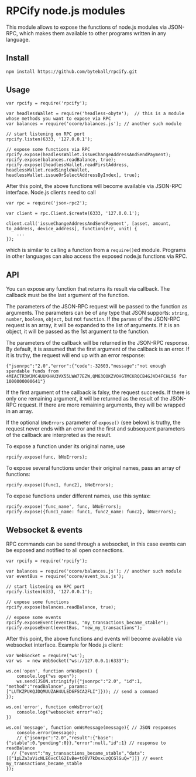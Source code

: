 # RPCify node.js modules

This module allows to expose the functions of node.js modules via JSON-RPC, which makes them available to other programs written in any language.

## Install
```sh
npm install https://github.com/byteball/rpcify.git
```

## Usage

```
var rpcify = require('rpcify');

var headlessWallet = require('headless-obyte');  // this is a module whose methods you want to expose via RPC
var balances = require('ocore/balances.js'); // another such module

// start listening on RPC port
rpcify.listen(6333, '127.0.0.1');

// expose some functions via RPC
rpcify.expose(headlessWallet.issueChangeAddressAndSendPayment);
rpcify.expose(balances.readBalance, true);
rpcify.expose([headlessWallet.readFirstAddress, headlessWallet.readSingleWallet, headlessWallet.issueOrSelectAddressByIndex], true);

```
After this point, the above functions will become available via JSON-RPC interface.  Node.js clients need to call
```
var rpc = require('json-rpc2');

var client = rpc.Client.$create(6333, '127.0.0.1');

client.call('issueChangeAddressAndSendPayment', [asset, amount, to_address, device_address], function(err, unit) {
    ...
});
```
which is similar to calling a function from a `require()`ed module.  Programs in other languages can also access the exposed node.js functions via RPC.

## API

You can expose any function that returns its result via callback.  The callback must be the last argument of the function.  

The parameters of the JSON-RPC request will be passed to the function as arguments.  The parameters can be of any type that JSON supports: `string`, `number`, `boolean`, `object`, but not `function`.  If the `params` of the JSON-RPC request is an array, it will be expanded to the list of arguments.  If it is an object, it will be passed as the 1st argument to the function.

The parameters of the callback will be returned in the JSON-RPC response.  By default, it is assumed that the first argument of the callback is an error.  If it is truthy, the request will end up with an error response:
```
{"jsonrpc":"2.0","error":{"code":-32603,"message":"not enough spendable funds from 4MIACTR3WJMC4UUKHHU3VX55LWW77EZW,QM63QOKZVOHGTMCKRQCB4GJVD4FCHL56 for 1000000000641"}
```
If the first argument of the callback is falsy, the request succeeds.  If there is only one remaining argument, it will be returned as the result of the JSON-RPC request.  If there are more remaining arguments, they will be wrapped in an array.

If the optional `bNoErrors` parameter of `expose()` (see below) is truthy, the request never ends with an error and the first and subsequent parameters of the callback are interpreted as the result.

To expose a function under its original name, use
```
rpcify.expose(func, bNoErrors);
```
To expose several functions under their original names, pass an array of functions:
```
rpcify.expose([func1, func2], bNoErrors);
```
To expose functions under different names, use this syntax:
```
rpcify.expose('func_name', func, bNoErrors);
rpcify.expose({func1_name: func1, func2_name: func2}, bNoErrors);
```

## Websocket & events

RPC commands can be send through a websocket, in this case events can be exposed and notified to all open connections.

```
var rpcify = require('rpcify');

var balances = require('ocore/balances.js'); // another such module
var eventBus = require('ocore/event_bus.js'); 

// start listening on RPC port
rpcify.listen(6333, '127.0.0.1');

// expose some functions 
rpcify.expose(balances.readBalance, true);

// expose some events 
rpcify.exposeEvent(eventBus, "my_transactions_became_stable");
rpcify.exposeEvent(eventBus, "new_my_transactions");

```
After this point, the above functions and events will become available via websocket interface. Example for Node.js client:
```
var WebSocket = require('ws');
var ws  = new WebSocket("ws://127.0.0.1:6333");

ws.on('open', function onWsOpen() {
	console.log("ws open");
	ws.send(JSON.stringify({"jsonrpc":"2.0", "id":1, "method":"readBalance", params:["LUTKZPUKQJDQMUUZAH4ULED6FSCA2FLI"]})); // send a command
});

ws.on('error', function onWsError(e){
	console.log("websocket error"+e);
})

ws.on('message', function onWsMessage(message){ // JSON responses
	console.error(message);
	// {"jsonrpc":"2.0","result":{"base":{"stable":0,"pending":0}},"error":null,"id":1} // response to readBalance
  // {"event":"my_transactions_became_stable","data":[["1pLZa3aVicNLE6vcClG2IvBe+tO0V7kDsxuzQCGlGuQ="]]} // event my_transactions_became_stable
});

```
